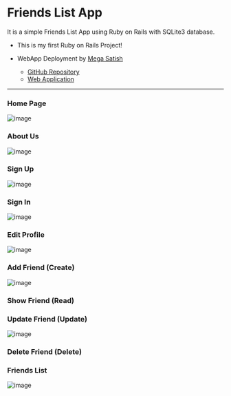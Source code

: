# Friends List App
It is a simple Friends List App using Ruby on Rails with SQLite3 database.

 - This is my first Ruby on Rails Project!
 
 - WebApp Deployment by [Mega Satish](https://github.com/msatmod) 
   - [GitHub Repository](https://github.com/msatmod/friendsapp) 
   - [Web Application](https://rubyonrailsfriendwebapp.herokuapp.com)

---

### Home Page

![image](https://user-images.githubusercontent.com/54937357/171351723-8a2ae379-c868-45e1-bafb-cee36adcfc36.png)

### About Us

![image](https://user-images.githubusercontent.com/54937357/171352064-c8741d53-0fce-4b1d-a0e6-b8bb7e4fe3dd.png)

### Sign Up

![image](https://user-images.githubusercontent.com/54937357/171352158-108a9a45-c09e-4bfa-b6ef-67e0f957ccbb.png)

### Sign In

![image](https://user-images.githubusercontent.com/54937357/171352202-7068eea4-9657-4c06-8431-81f3eb205230.png)

### Edit Profile

![image](https://user-images.githubusercontent.com/54937357/171352330-94646fc5-5d80-484f-8f12-05d6da93d8de.png)

### Add Friend (Create)

![image](https://user-images.githubusercontent.com/54937357/171352508-81cadc1b-bf33-4624-9ec7-d297549fc742.png)

### Show Friend (Read)



### Update Friend (Update)

![image](https://user-images.githubusercontent.com/54937357/171352633-656e4d2b-d4a6-45f1-b514-f19b1ab769d9.png)

### Delete Friend (Delete)



### Friends List

![image](https://user-images.githubusercontent.com/54937357/171353365-2eda20a5-91e0-4ea3-9506-9aa6c7488ab1.png)
